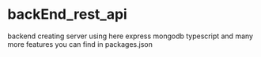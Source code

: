 # backEnd_rest_api
backend creating server using here express mongodb typescript and many more features you can find in packages.json
